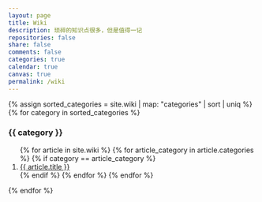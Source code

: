 ```yaml
---
layout: page
title: Wiki
description: 琐碎的知识点很多，但是值得一记
repositories: false
share: false
comments: false
categories: true
calendar: true
canvas: true
permalink: /wiki
---
```


{% assign sorted_categories = site.wiki | map: "categories" | sort | uniq %}
{% for category in sorted_categories %}
  <h3 name="{{ category }}" id="{{ category}}">{{ category }}</h3>
  <ol class="posts-list">
    {% for article in site.wiki %}
      {% for article_category in article.categories %}
        {% if category == article_category %}
          <li class="posts-list-item"><a class="posts-list-name" href="{{ article.url }}">{{ article.title }}</a></li>
        {% endif %}
      {% endfor %}
    {% endfor %}
  </ol>
{% endfor %}